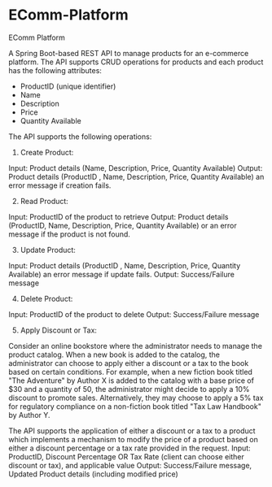 # EComm-Platform
EComm Platform

A Spring Boot-based REST API to manage products for an e-commerce platform. The API supports CRUD operations for products and each product has the following attributes:

- ProductID (unique identifier)
- Name
- Description
- Price
- Quantity Available
  
The API supports the following operations:

1) Create Product:

Input:  Product details (Name, Description, Price, Quantity Available)
Output:  Product details (ProductID , Name, Description, Price, Quantity Available) an error message if creation fails.

2) Read Product:

Input:  ProductID of the product to retrieve
Output:  Product details (ProductID, Name, Description, Price, Quantity Available) or an error message if the product is not found.

3) Update Product:

Input: Product details (ProductID , Name, Description, Price, Quantity Available) an error message if update fails.
Output: Success/Failure message

4) Delete Product:

Input: ProductID of the product to delete
Output: Success/Failure message

5) Apply Discount or Tax:

Consider an online bookstore where the administrator needs to manage the product catalog. When a new book is added to the catalog, the administrator can choose to apply either a discount or a tax to the book based on certain conditions. For example, when a new fiction book titled "The Adventure" by Author X is added to the catalog with a base price of $30 and a quantity of 50, the administrator might decide to apply a 10% discount to promote sales. Alternatively, they may choose to apply a 5% tax for regulatory compliance on a non-fiction book titled "Tax Law Handbook" by Author Y.

The API supports the application of either a discount or a tax to a product which implements a mechanism to modify the price of a product based on either a discount percentage or a tax rate provided in the request.
Input: ProductID, Discount Percentage OR Tax Rate (client can choose either discount or tax), and applicable value
Output: Success/Failure message, Updated Product details (including modified price)
